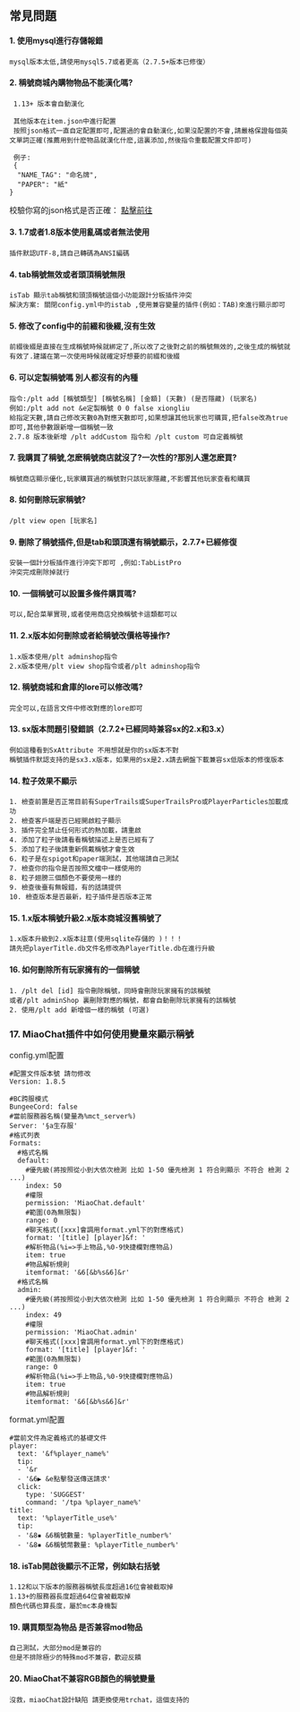 ## 常見問題

#### 1. 使用mysql進行存儲報錯
```
mysql版本太低,請使用mysql5.7或者更高（2.7.5+版本已修復）
```
#### 2. 稱號商城內購物物品不能漢化嗎?

```
 1.13+ 版本會自動漢化
 
 其他版本在item.json中進行配置
 按照json格式一直自定配置即可,配置過的會自動漢化,如果沒配置的不會,請嚴格保證每個英文單詞正確(推薦用到什麽物品就漢化什麽,這裏添加,然後指令重載配置文件即可)
 
 例子:
 {
  "NAME_TAG": "命名牌",
  "PAPER": "紙"
}
```

校驗你寫的json格式是否正確： [點擊前往](https://www.json.cn/)

#### 3. 1.7或者1.8版本使用亂碼或者無法使用

```
插件默認UTF-8,請自己轉碼為ANSI編碼
```

#### 4. tab稱號無效或者頭頂稱號無限

```
isTab 顯示tab稱號和頭頂稱號這個小功能跟計分板插件沖突
解決方案: 關閉config.yml中的istab ,使用兼容變量的插件(例如：TAB)來進行顯示即可
```

#### 5. 修改了config中的前綴和後綴,沒有生效

```
前綴後綴是直接在生成稱號時候就綁定了,所以改了之後對之前的稱號無效的,之後生成的稱號就有效了.建議在第一次使用時候就確定好想要的前綴和後綴
```

#### 6. 可以定製稱號嗎 別人都沒有的內種

```
指令:/plt add [稱號類型] [稱號名稱] [金額] (天數) (是否隱藏) (玩家名)
例如:/plt add not &e定製稱號 0 0 false xiongliu
給指定天數,請自己修改天數0為對應天數即可,如果想讓其他玩家也可購買,把false改為true即可,其他參數跟新增一個稱號一致
2.7.8 版本後新增 /plt addCustom 指令和 /plt custom 可自定義稱號
```

#### 7. 我購買了稱號,怎麽稱號商店就沒了?一次性的?那別人還怎麽買?

```
稱號商店顯示優化,玩家購買過的稱號對只該玩家隱藏,不影響其他玩家查看和購買
```

#### 8. 如何刪除玩家稱號?

```
/plt view open [玩家名]
```

#### 9. 刪除了稱號插件,但是tab和頭頂還有稱號顯示，2.7.7+已經修復

```
安裝一個計分板插件進行沖突下即可 ,例如:TabListPro
沖突完成刪除掉就行
```

#### 10. 一個稱號可以設置多條件購買嗎?

```
可以,配合菜單實現,或者使用商店兌換稱號卡這類都可以
```

#### 11. 2.x版本如何刪除或者給稱號改價格等操作?

```
1.x版本使用/plt adminshop指令  
2.x版本使用/plt view shop指令或者/plt adminshop指令 
```

#### 12. 稱號商城和倉庫的lore可以修改嗎?

```
完全可以,在語言文件中修改對應的lore即可
```

#### 13. sx版本問題引發錯誤（2.7.2+已經同時兼容sx的2.x和3.x）

```
例如這種看到SxAttribute 不用想就是你的sx版本不對
稱號插件默認支持的是sx3.x版本，如果用的sx是2.x請去網盤下載兼容sx低版本的修復版本

```

#### 14. 粒子效果不顯示

```
1. 檢查前置是否正常目前有SuperTrails或SuperTrailsPro或PlayerParticles加載成功
2. 檢查客戶端是否已經開啟粒子顯示
3. 插件完全禁止任何形式的熱加載，請重啟
4. 添加了粒子後請看看稱號描述上是否已經有了
5. 添加了粒子後請重新佩戴稱號才會生效
6. 粒子是在spigot和paper端測試，其他端請自己測試
7. 檢查你的指令是否按照文檔中一樣使用的
8. 粒子翅膀三個顏色不要使用一樣的
9. 檢查後臺有無報錯，有的話請提供
10. 檢查版本是否最新，粒子插件是否版本正常
```

#### 15. 1.x版本稱號升級2.x版本商城沒舊稱號了

```
1.x版本升級到2.x版本註意(使用sqlite存儲的 )！！！   
請先把playerTitle.db文件名修改為PlayerTitle.db在進行升級
```

#### 16. 如何刪除所有玩家擁有的一個稱號

```
1. /plt del [id] 指令刪除稱號，同時會刪除玩家擁有的該稱號
或者/plt adminShop 裏刪除對應的稱號，都會自動刪除玩家擁有的該稱號
2. 使用/plt add 新增個一樣的稱號 (可選)
```

### 17. MiaoChat插件中如何使用變量來顯示稱號
config.yml配置
```
#配置文件版本號 請勿修改
Version: 1.8.5

#BC跨服模式
BungeeCord: false
#當前服務器名稱(變量為%mct_server%)
Server: '§a生存服'
#格式列表
Formats:
  #格式名稱
  default: 
    #優先級(將按照從小到大依次檢測 比如 1-50 優先檢測 1 符合則顯示 不符合 檢測 2 ...)
    index: 50
    #權限
    permission: 'MiaoChat.default'
    #範圍(0為無限製)
    range: 0
    #聊天格式([xxx]會調用format.yml下的對應格式)
    format: '[title] [player]&f: '
    #解析物品(%i=>手上物品,%0-9快捷欄對應物品)
    item: true
    #物品解析規則
    itemformat: '&6[&b%s&6]&r'
  #格式名稱
  admin: 
    #優先級(將按照從小到大依次檢測 比如 1-50 優先檢測 1 符合則顯示 不符合 檢測 2 ...)
    index: 49
    #權限
    permission: 'MiaoChat.admin'
    #聊天格式([xxx]會調用format.yml下的對應格式)
    format: '[title] [player]&f: '
    #範圍(0為無限製)
    range: 0
    #解析物品(%i=>手上物品,%0-9快捷欄對應物品)
    item: true
    #物品解析規則
    itemformat: '&6[&b%s&6]&r'
```
format.yml配置
```
#當前文件為定義格式的基礎文件
player: 
  text: '&f%player_name%'
  tip: 
  - '&r
  - '&6▶ &e點擊發送傳送請求'
  click: 
    type: 'SUGGEST'
    command: '/tpa %player_name%'
title:
  text: '%playerTitle_use%'
  tip: 
  - '&8▪ &6稱號數量: %playerTitle_number%'
  - '&8▪ &6稱號幣數量: %playerTitle_number%'
```

#### 18. isTab開啟後顯示不正常，例如缺右括號

```
1.12和以下版本的服務器稱號長度超過16位會被截取掉
1.13+的服務器長度超過64位會被截取掉
顏色代碼也算長度，屬於mc本身機製
```

#### 19. 購買類型為物品 是否兼容mod物品

```
自己測試，大部分mod是兼容的
但是不排除極少的特殊mod不兼容，歡迎反饋
```

#### 20. MiaoChat不兼容RGB顏色的稱號變量

```
沒救，miaoChat設計缺陷 請更換使用trchat，這個支持的
```